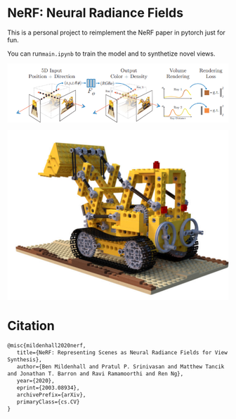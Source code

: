 # NeRF: Neural Radiance Fields

This is a personal project to reimplement the NeRF paper in pytorch just for fun.

You can run`main.ipynb` to train the model and to synthetize novel views.

![image-20211022124027300](images/image-20211022124027300.png)



![image-20211022123940714](images/image-20211022123940714.png) 

# Citation

 ```
@misc{mildenhall2020nerf,
    title={NeRF: Representing Scenes as Neural Radiance Fields for View Synthesis},
    author={Ben Mildenhall and Pratul P. Srinivasan and Matthew Tancik and Jonathan T. Barron and Ravi Ramamoorthi and Ren Ng},
    year={2020},
    eprint={2003.08934},
    archivePrefix={arXiv},
    primaryClass={cs.CV}
}
 ```
